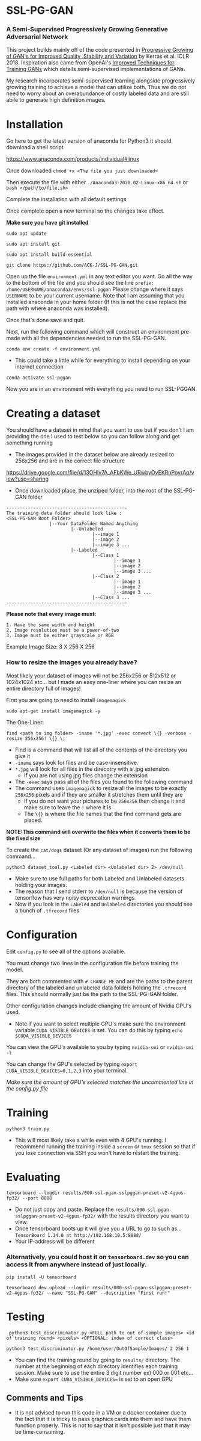 # SSL-PG-GAN
### A Semi-Supervised Progressively Growing Generative Adversarial Network

This project builds mainly off of the code presented in [Progressive Growing of GAN's for Improved Quality, Stability and Variation](https://arxiv.org/pdf/1710.10196.pdf)
 by Kerras et al. ICLR 2018. Inspiration also came from OpenAI's [Improved Techniques for Training GANs](https://arxiv.org/pdf/1606.03498.pdf) which details semi-supervised implementations of GANs.
 
My research incorporates semi-supervised learning alongside progressively growing training to achieve a model that can utilize both. Thus we do not need to worry about an overabundance of costly labeled data and are still abile to generate high definition images.  



# Installation 
Go here to get the latest version of anaconda for Python3 
it should download a shell script

https://www.anaconda.com/products/individual#linux

Once downloaded `chmod +x <The file you just downloaded>`

Then execute the file with either `./Anaconda3-2020.02-Linux-x86_64.sh` or `bash </path/to/file.sh>`

Complete the installation with all default settings 

Once complete open a new terminal so the changes take effect. 

**Make sure you have git installed**

`sudo apt update`

`sudo apt install git`

`sudo apt install build-essential`

`git clone https://github.com/ACK-J/SSL-PG-GAN.git`

Open up the file `environment.yml` in any text editor you want. Go all the way to the bottom of the file and you should see the line `prefix: /home/USERNAME/anaconda3/envs/ssl-pggan` Please change where it says `USERNAME` to be your current username. Note that I am assuming that you installed anaconda in your home folder (If this is not the case replace the path with where anaconda was installed). 

Once that's done save and quit.

Next, run the following command which will construct an environment pre-made with all the dependencies needed to run the SSL-PG-GAN.

`conda env create -f environment.yml`
- This could take a little while for everything to install depending on your internet connection


`conda activate ssl-pggan` 

Now you are in an environment with everything you need to run SSL-PGGAN

# Creating a dataset

You should have a dataset in mind that you want to use but if you don't I am providing the one I used to test
below so you can follow along and get something running 
- The images provided in the dataset below are already resized to 256x256 and are in the correct file structure

https://drive.google.com/file/d/13OHIv7A_AFbKWe_URwbyOvEKRnPovrAq/view?usp=sharing

- Once downloaded place, the unziped folder, into the root of the SSL-PG-GAN folder
```
---------------------------------------------
The training data folder should look like : 
<SSL-PG-GAN Root Folder>
                |--Your DataFolder Named Anything
                        |--Unlabeled
                                |--image 1
                                |--image 2
                                |--image 3 ...
                        |--Labeled
                                |--Class 1
                                        |--image 1
                                        |--image 2
                                        |--image 3 ...
                                |--Class 2
                                        |--image 1
                                        |--image 2
                                        |--image 3 ...
                                |--Class 3 ...
---------------------------------------------
```

**Please note that every image must:**

    1. Have the same width and height
    2. Image resolution must be a power-of-two
    3. Image must be either grayscale or RGB
    
Example Image Size: 3 X 256 X 256

### How to resize the images you already have?
Most likely your dataset of images will not be 256x256 or 512x512 or 1024x1024 etc... but I made an easy one-liner where you can resize an entire directory full of images!

First you are going to need to install `imagemagick`

`sudo apt-get install imagemagick -y`

The One-Liner:

`find <path to img folder> -iname '*.jpg' -exec convert \{} -verbose -resize 256x256! \{} \;`
- Find is a command that will list all of the contents of the directory you give it
- `-iname` says look for files and be case-insensitive.
- `*.jpg` will look for all files in the direcotry with a .jpg extension
   - If you are not using jpg files change the extension
- The `-exec` says pass all of the files you found to the following command
- The command uses `imagemagick` to resize all the images to be exactly `256x256` pixels and if they are smaller it stretches them until they are
   - If you do not want your pictures to be `256x256` then change it and make sure to leave the `!` where it is
   - The `\{}` is where the file names that the find command gets are placed.

**NOTE:This command will overwrite the files when it converts them to be the fixed size**

To create the `cat/dogs` dataset (Or any dataset of images) run the following command...

`python3 dataset_tool.py <Labeled dir> <Unlabeled dir> 2> /dev/null`
- Make sure to use full paths for both Labeled and Unlabeled datasets holding your images.
- The reason that I send stderr to `/dev/null` is because the version of tensorflow has very noisy deprecation warnings. 
- Now if you look in the `Labeled` and `Unlabeled` directories you should see a bunch of `.tfrecord` files

# Configuration
Edit `config.py` to see all of the options available. 

You must change two lines in the configuration file before training the model. 

They are both commented with `# CHANGE ME` and are the paths to the parent directory of the labeled and unlabeled data folders holding the `.tfrecord` files. This should normally just be the path to the 
SSL-PG-GAN folder.

Other configuration changes include changing the amount of Nvidia GPU's used.
- Note if you want to select multiple GPU's make sure the environment variable
`CUDA_VISIBLE_DEVICES` is set. You can do this by typing `echo $CUDA_VISIBLE_DEVICES`

You can view the GPU's available to you by typing `nvidia-smi` or `nvidia-smi -l`

You can change the GPU's selected by typing `export CUDA_VISIBLE_DEVICES=0,1,2,3` into your terminal.

_Make sure the amount of GPU's selected matches the uncommented line in the config.py file_

# Training
`python3 train.py`
- This will most likely take a while even with 4 GPU's running. I recommend running 
the training inside a `screen` or `tmux` session so that if you lose connection via SSH you won't
have to restart the training.  

# Evaluating
`tensorboard --logdir results/000-ssl-pgan-sslpggan-preset-v2-4gpus-fp32/ --port 8888`
- Do not just copy and paste. Replace the `results/000-ssl-pgan-sslpggan-preset-v2-4gpus-fp32/` with the results directory you want to view.
- Once tensorboard boots up it will give you a URL to go to such as... `TensorBoard 1.14.0 at http://192.168.10.5:8888/ `
 - Your IP-address will be different
 ### Alternatively, you could host it on `tensorboard.dev` so you can access it from anywhere instead of just locally.
 `pip install -U tensorboard`
 
 `tensorboard dev upload --logdir results/000-ssl-pgan-sslpggan-preset-v2-4gpus-fp32/ --name "SSL-PG-GAN" --description "First run!"`

# Testing
 ` python3 test_discriminator.py <FULL path to out of sample images> <id of training round> <pixels> <OPTIONAL: index of correct class>`
 
 `python3 test_discriminator.py /home/user/OutOfSample/Images/ 2 256 1`
- You can find the training round by going to `results/` directory. The number at the beginning of each directory identifies each training session. Make sure to use the entire 3 digit number ex) 000 or 001 etc...
- Make sure `export CUDA_VISIBLE_DEVICES=` is set to an open GPU

## Comments and Tips
- It is not advised to run this code in a VM or a docker container due to the fact that it is tricky to pass graphics cards into them and have them function properly. This
is not to say that it isn't possible just that it may be time-consuming. 


